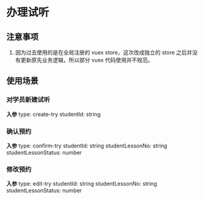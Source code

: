 # 办理试听

## 注意事项

1. 因为过去使用的是在全局注册的 vuex store，这次改成独立的 store 之后并没有更新原先业务逻辑，所以部分 vuex 代码使用并不规范。

## 使用场景

### 对学员新建试听

**入参**
type: create-try
studentId: string

### 确认预约

**入参**
type: confirm-try
studentId: string
studentLessonNo: string
studentLessonStatus: number

### 修改预约

**入参**
type: edit-try
studentId: string
studentLessonNo: string
studentLessonStatus: number